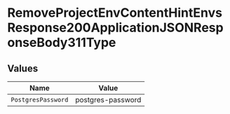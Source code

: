 # RemoveProjectEnvContentHintEnvsResponse200ApplicationJSONResponseBody311Type


## Values

| Name               | Value              |
| ------------------ | ------------------ |
| `PostgresPassword` | postgres-password  |